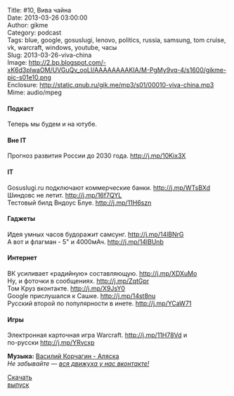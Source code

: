 Title: #10, Вива чайна  
Date: 2013-03-26 03:00:00  
Author: gikme  
Category: podcast  
Tags: blue, google, gosuslugi, lenovo, politics, russia, samsung, tom cruise, vk, warcraft, windows, youtube, часы  
Slug: 2013-03-26-viva-china  
Image: http://2.bp.blogspot.com/-xK6d3plwaOM/UVGuQv_ooLI/AAAAAAAAKIA/M-PgMy9vq-4/s1600/gikme-pic-s01e10.png  
Enclosure: http://static.qnub.ru/gik.me/mp3/s01/00010-viva-china.mp3  
Mime: audio/mpeg

#### Подкаст

Теперь мы будем и на ютубе.

#### Вне IT 

Прогноз развития России до 2030 года. <http://j.mp/10Kix3X>

#### IT

Gosuslugi.ru подключают коммерческие банки. <http://j.mp/WTsBXd>  
Шиндовс не летит. <http://j.mp/16f7QYL>  
Тестовый билд Вндоус Блуе. <http://j.mp/11H6szn>

#### Гаджеты

Идея умных часов будоражит самсунг. <http://j.mp/14lBNrG>  
А вот и флагман - 5" и 4000мАч. <http://j.mp/14lBUnb>

#### Интернет

ВК усиливает «радийную» составляющую. <http://j.mp/XDXuMo>  
Ну, и фоточки в сообщениях. <http://j.mp/ZqtGpr>  
Том Круз вконтакте. <http://j.mp/X9JsY0>  
Google прислушался к Сашке. <http://j.mp/14st8nu>  
Русский второй по популярности в инете. <http://j.mp/YCaW71>

#### Игры 

Электронная карточная игра Warcraft. <http://j.mp/11H78Vd> и  
по-русски <http://j.mp/YRvcxp>

**Музыка:** [Василий Корчагин - Аляска](http://vk.com/bacc3)  
*Не забывайте — [вся движуха у нас вконтакте!](http://vk.com/gikme)*

[Скачать  
выпуск](http://static.qnub.ru/gik.me/mp3/s01/00010-viva-china.mp3)

